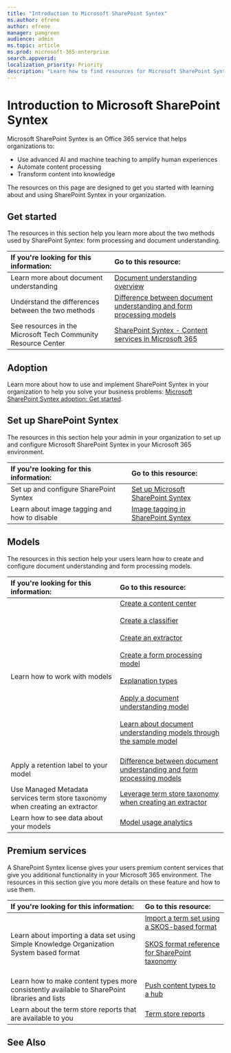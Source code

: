```yaml
---
title: "Introduction to Microsoft SharePoint Syntex"
ms.author: efrene
author: efrene
manager: pamgreen
audience: admin
ms.topic: article
ms.prod: microsoft-365-enterprise
search.appverid: 
localization_priority: Priority
description: "Learn how to find resources for Microsoft SharePoint Syntex."
---
```


# Introduction to Microsoft SharePoint Syntex

Microsoft SharePoint Syntex is an Office 365 service that helps organizations to:

- Use advanced AI and machine teaching to amplify human experiences
- Automate content processing
- Transform content into knowledge

The resources on this page are designed to get you started with learning about and using SharePoint Syntex in your organization.

## Get started

The resources in this section help you learn more about the two methods used by SharePoint Syntex: form processing and document understanding.

|**If you're looking for this information:**|**Go to this resource:**|
|:-----|:-----|
|Learn more about document understanding|[Document understanding overview](https://docs.microsoft.com/microsoft-365/contentunderstanding/document-understanding-overview)|Learn more about form processing|[Form processing overview](https://docs.microsoft.com/microsoft-365/contentunderstanding/form-processing-overview)|
|Understand the differences between the two methods|[Difference between document understanding and form processing models](https://docs.microsoft.com/microsoft-365/contentunderstanding/difference-between-document-understanding-and-form-processing-model)|
|See resources in the Microsoft Tech Community Resource Center|[SharePoint Syntex - Content services in Microsoft 365](https://resources.techcommunity.microsoft.com/sharepoint-syntex/)|

## Adoption

Learn more about how to use and implement SharePoint Syntex in your organization to help you solve your business problems: [Microsoft SharePoint Syntex adoption: Get started](adoption-getstarted.md).

## Set up SharePoint Syntex

The resources in this section help your admin in your organization to set up and configure Microsoft SharePoint Syntex in your Microsoft 365 environment.

|**If you're looking for this information:**|**Go to this resource:**|
|:-----|:-----|
|Set up and configure SharePoint Syntex|[Set up Microsoft SharePoint Syntex](https://docs.microsoft.com/microsoft-365/contentunderstanding/set-up-content-understanding)|
|Learn about image tagging and how to disable|[Image tagging in SharePoint Syntex](https://docs.microsoft.com/microsoft-365/contentunderstanding/image-tagging)|

## Models

The resources in this section help your users learn how to create and configure document understanding and form processing models.

|**If you're looking for this information:**|**Go to this resource:**|
|:-----|:-----|
|Learn how to work with models|[Create a content center](https://docs.microsoft.com/microsoft-365/contentunderstanding/create-a-content-center)<br><br>[Create a classifier](https://docs.microsoft.com/microsoft-365/contentunderstanding/create-a-classifier)<br><br>[Create an extractor](https://docs.microsoft.com/microsoft-365/contentunderstanding/create-an-extractor)<br><br>[Create a form processing model](https://docs.microsoft.com/microsoft-365/contentunderstanding/create-a-form-processing-model)<br><br>[Explanation types](https://docs.microsoft.com/microsoft-365/contentunderstanding/form-processing-overview)<br><br>[Apply a document understanding model](https://docs.microsoft.com/microsoft-365/contentunderstanding/apply-a-model)<br><br>[Learn about document understanding models through the sample model](https://docs.microsoft.com/microsoft-365/contentunderstanding/learn-about-document-understanding-models-through-the-sample-model)<br><br>|
|Apply a retention label to your model|[Difference between document understanding and form processing models](https://docs.microsoft.com/microsoft-365/contentunderstanding/difference-between-document-understanding-and-form-processing-model)|
|Use Managed Metadata services term store taxonomy when creating an extractor|[Leverage term store taxonomy when creating an extractor](https://docs.microsoft.com/microsoft-365/contentunderstanding/leverage-term-store-taxonomy)|
|Learn how to see data about your models|[Model usage analytics](https://docs.microsoft.com/microsoft-365/contentunderstanding/model-usage-analytics)|

## Premium services

A SharePoint Syntex license gives your users premium content services that give you additional functionality in your Microsoft 365 environment. The resources in this section give you more details on these feature and how to use them.

|**If you're looking for this information:**|**Go to this resource:**|
|:-----|:-----|
|Learn about importing a data set using Simple Knowledge Organization System based format|[Import a term set using a SKOS-based format](https://docs.microsoft.com/microsoft-365/contentunderstanding/import-term-set-skos)<br><br>[SKOS format reference for SharePoint taxonomy](https://docs.microsoft.com/microsoft-365/contentunderstanding/skos-format-reference)<br><br>|
|Learn how to make content types more consistently available to SharePoint libraries and lists|[Push content types to a hub](https://docs.microsoft.com/microsoft-365/contentunderstanding/push-content-type-to-hub)|
|Learn about the term store reports that are available to you|[Term store reports](https://docs.microsoft.com/microsoft-365/contentunderstanding/term-store-analytics)|

## See Also
